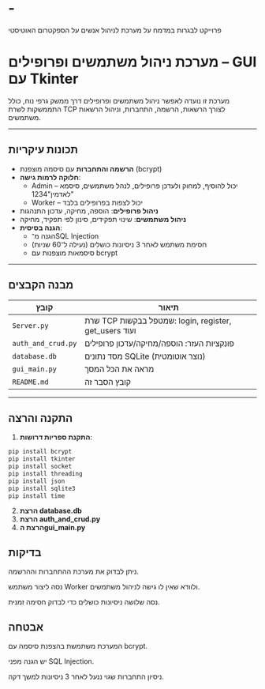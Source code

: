 # -
 פרוייקט לבגרות במדמח על מערכת לניהול אנשים על הספקטרום האוטיסטי
# מערכת ניהול משתמשים ופרופילים – GUI עם Tkinter

מערכת זו נועדה לאפשר ניהול משתמשים ופרופילים דרך ממשק גרפי נוח, כולל התממשקות לשרת TCP לצורך הרשאות, הרשמה, התחברות, וניהול הרשאות משתמשים.

---

##  תכונות עיקריות

- **הרשמה והתחברות** עם סיסמה מוצפנת (bcrypt)
- **חלוקה לרמות גישה**:
  - Admin – יכול להוסיף, למחוק ולעדכן פרופילים, לנהל משתמשים, סיסמא לאדמין"1234"
  - Worker – יכול לצפות בפרופילים בלבד
- **ניהול פרופילים**: הוספה, מחיקה, עדכון התנהגות
- **ניהול משתמשים**: שינוי תפקידים, סינון לפי תפקיד, מחיקה
- **הגנה בסיסית**:
  - הגנה מ־SQL Injection
  - חסימת משתמש לאחר 3 ניסיונות כושלים (נעילה ל־60 שניות)
  - סיסמאות מוצפנות עם bcrypt

---

##  מבנה הקבצים

| קובץ | תיאור |
|------|--------|
| `Server.py` | שרת TCP שמטפל בבקשות: login, register, get_users ועוד |
| `auth_and_crud.py` | פונקציות העזר: הוספה/מחיקה/עדכון פרופילים |
| `database.db` | מסד נתונים SQLite (נוצר אוטומטית) |
| `gui_main.py` | מראה את הכל המסך |
| `README.md` | קובץ הסבר זה |

---

##  התקנה והרצה

1. **התקנת ספריות דרושות**:
```bash
pip install bcrypt
pip install tkinter
pip install socket
pip install threading
pip install json
pip install sqlite3
pip install time
```
2. **הרצת database.db**
3. **הרצת auth_and_crud.py**
4. **הרצת הgui_main.py**

## בדיקות
ניתן לבדוק את מערכת ההתחברות וההרשמה.

נסה ליצור משתמש Worker ולוודא שאין לו גישה לניהול משתמשים.

נסה שלושה ניסיונות כושלים כדי לבדוק חסימה זמנית.

## אבטחה
המערכת משתמשת בהצפנת סיסמה עם bcrypt.

יש הגנה מפני SQL Injection.

ניסיון התחברות שגוי ננעל לאחר 3 ניסיונות למשך דקה.

